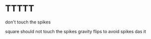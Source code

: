 # TTTTT
don't touch the spikes

square should not touch the spikes
gravity flips to avoid spikes
das it
